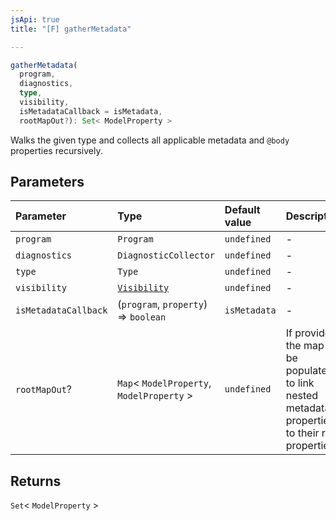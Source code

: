 ```yaml
---
jsApi: true
title: "[F] gatherMetadata"

---
```

```ts
gatherMetadata(
  program,
  diagnostics,
  type,
  visibility,
  isMetadataCallback = isMetadata,
  rootMapOut?): Set< ModelProperty >
```

Walks the given type and collects all applicable metadata and `@body`
properties recursively.

## Parameters

| Parameter | Type | Default value | Description |
| :------ | :------ | :------ | :------ |
| `program` | `Program` | `undefined` | - |
| `diagnostics` | `DiagnosticCollector` | `undefined` | - |
| `type` | `Type` | `undefined` | - |
| `visibility` | [`Visibility`](Enumeration.Visibility.md) | `undefined` | - |
| `isMetadataCallback` | (`program`, `property`) => `boolean` | `isMetadata` | - |
| `rootMapOut`? | `Map`< `ModelProperty`, `ModelProperty` \> | `undefined` | If provided, the map will be populated to link<br />nested metadata properties to their root properties. |

## Returns

`Set`< `ModelProperty` \>
